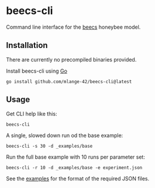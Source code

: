 # beecs-cli

Command line interface for the [beecs](https://github.com/mlange-42/beecs) honeybee model.

## Installation

There are currently no precompiled binaries provided.

Install beecs-cli using [Go](https://go.dev)

```
go install github.com/mlange-42/beecs-cli@latest
```

## Usage

Get CLI help like this:

```
beecs-cli
```

A single, slowed down run od the base example:

```
beecs-cli -s 30 -d _examples/base
```

Run the full base example with 10 runs per parameter set:

```
beecs-cli -r 10 -d _examples/base -e experiment.json
```

See the [examples](https://github.com/mlange-42/beecs-cli/tree/main/_examples) for the format of the required JSON files.
